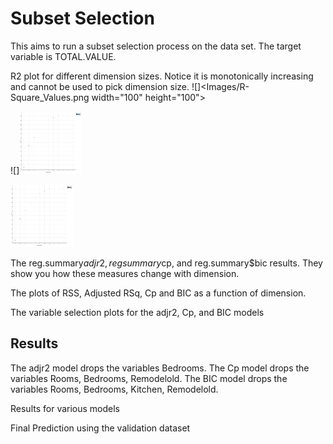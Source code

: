 # Subset Selection
This aims to run a subset selection process on the data set. The target variable is TOTAL.VALUE. 

R2 plot for different dimension sizes. Notice it is monotonically increasing and cannot be used to pick dimension size.
![]<Images/R-Square_Values.png width="100" height="100">

![]<img src="Images/R-Square_Values.png" width="100" height="100">

<img src="Images/R-Square_Values.png" width="100" height="100">

The reg.summary$adjr2, regsummary$cp, and reg.summary$bic results. They show you how these measures change with dimension.

The plots of RSS, Adjusted RSq, Cp and BIC as a function of dimension.

The variable selection plots for the adjr2, Cp, and BIC models

## Results

The adjr2 model drops the variables Bedrooms. 
The Cp model drops the variables Rooms, Bedrooms, Remodelold. 
The BIC model drops the variables Rooms, Bedrooms, Kitchen, Remodelold.

Results for various models

Final Prediction using the validation dataset

